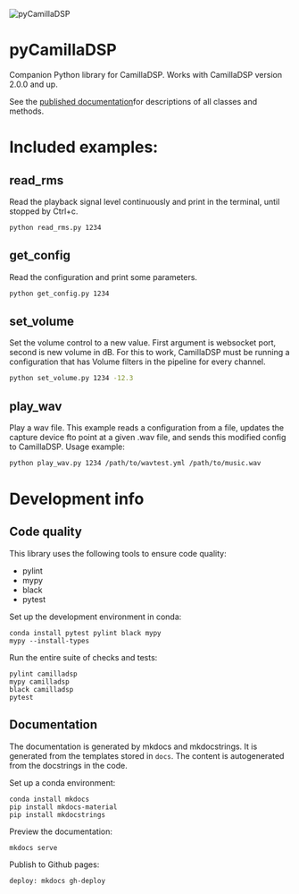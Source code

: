 ![pyCamillaDSP](https://github.com/HEnquist/pycamilladsp/workflows/pyCamillaDSP/badge.svg)

# pyCamillaDSP
Companion Python library for CamillaDSP.
Works with CamillaDSP version 2.0.0 and up.

See the [published documentation](https://henquist.github.io/pycamilladsp/)for descriptions of all classes and methods.


# Included examples:

## read_rms
Read the playback signal level continuously and print in the terminal, until stopped by Ctrl+c. 
```sh
python read_rms.py 1234
```

## get_config
Read the configuration and print some parameters. 
```sh
python get_config.py 1234
```

## set_volume
Set the volume control to a new value. First argument is websocket port, second is new volume in dB.
For this to work, CamillaDSP must be running a configuration that has Volume filters in the pipeline for every channel.
```sh
python set_volume.py 1234 -12.3
```

## play_wav
Play a wav file. This example reads a configuration from a file, updates the capture device fto point at a given .wav file, and sends this modified config to CamillaDSP.
Usage example:
```sh
python play_wav.py 1234 /path/to/wavtest.yml /path/to/music.wav
```

# Development info
## Code quality
This library uses the following tools to ensure code quality:
- pylint
- mypy
- black
- pytest

Set up the development environment in conda:

```console
conda install pytest pylint black mypy
mypy --install-types
```

Run the entire suite of checks and tests:
```console
pylint camilladsp
mypy camilladsp 
black camilladsp
pytest
```

## Documentation
The documentation is generated by mkdocs and mkdocstrings.
It is generated from the templates stored in `docs`.
The content is autogenerated from the docstrings in the code.

Set up a conda environment:
```console
conda install mkdocs
pip install mkdocs-material
pip install mkdocstrings
```

Preview the documentation:

```console
mkdocs serve
````

Publish to Github pages:
```console
deploy: mkdocs gh-deploy
```